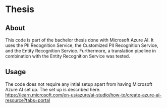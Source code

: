 # Thesis

## About
This code is part of the bachelor thesis done with Microsoft Azure AI. It uses the PII Recognition Service, the Customized PII Recognition Service, and the Entity Recognition Service. Furthermore, a translation pipeline in combination with the Entity Recognition Service was tested.

## Usage
The code does not require any intial setup apart from having Microsoft Azure AI set up. The set up is described here. https://learn.microsoft.com/en-us/azure/ai-studio/how-to/create-azure-ai-resource?tabs=portal
